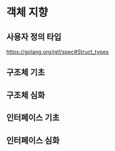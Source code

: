 # 객체 지향

## 사용자 정의 타입
https://golang.org/ref/spec#Struct_types

## 구조체 기초
## 구조체 심화
## 인터페이스 기초
## 인터페이스 심화
